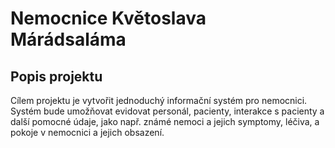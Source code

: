 # Nemocnice Květoslava Márádsaláma

## Popis projektu
Cílem projektu je vytvořit jednoduchý informační systém pro nemocnici. Systém bude umožňovat evidovat personál, pacienty, interakce s pacienty a další pomocné údaje, jako např. známé nemoci a jejich symptomy, léčiva, a pokoje v nemocnici a jejich obsazení.